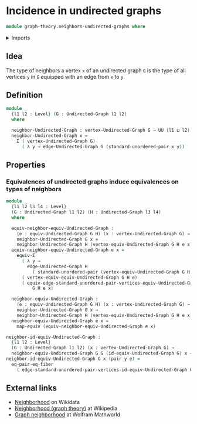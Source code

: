 # Incidence in undirected graphs

```agda
module graph-theory.neighbors-undirected-graphs where
```

<details><summary>Imports</summary>

```agda
open import foundation.dependent-pair-types
open import foundation.equality-dependent-pair-types
open import foundation.equivalences
open import foundation.function-types
open import foundation.functoriality-dependent-pair-types
open import foundation.homotopies
open import foundation.identity-types
open import foundation.universe-levels
open import foundation.unordered-pairs

open import graph-theory.equivalences-undirected-graphs
open import graph-theory.undirected-graphs
```

</details>

## Idea

The type of neighbors a vertex `x` of an undirected graph `G` is the type of all
vertices `y` in `G` equipped with an edge from `x` to `y`.

## Definition

```agda
module _
  {l1 l2 : Level} (G : Undirected-Graph l1 l2)
  where

  neighbor-Undirected-Graph : vertex-Undirected-Graph G → UU (l1 ⊔ l2)
  neighbor-Undirected-Graph x =
    Σ ( vertex-Undirected-Graph G)
      ( λ y → edge-Undirected-Graph G (standard-unordered-pair x y))
```

## Properties

### Equivalences of undirected graphs induce equivalences on types of neighbors

```agda
module _
  {l1 l2 l3 l4 : Level}
  (G : Undirected-Graph l1 l2) (H : Undirected-Graph l3 l4)
  where

  equiv-neighbor-equiv-Undirected-Graph :
    (e : equiv-Undirected-Graph G H) (x : vertex-Undirected-Graph G) →
    neighbor-Undirected-Graph G x ≃
    neighbor-Undirected-Graph H (vertex-equiv-Undirected-Graph G H e x)
  equiv-neighbor-equiv-Undirected-Graph e x =
    equiv-Σ
      ( λ y →
        edge-Undirected-Graph H
          ( standard-unordered-pair (vertex-equiv-Undirected-Graph G H e x) y))
      ( vertex-equiv-equiv-Undirected-Graph G H e)
      ( equiv-edge-standard-unordered-pair-vertices-equiv-Undirected-Graph
          G H e x)

  neighbor-equiv-Undirected-Graph :
    (e : equiv-Undirected-Graph G H) (x : vertex-Undirected-Graph G) →
    neighbor-Undirected-Graph G x →
    neighbor-Undirected-Graph H (vertex-equiv-Undirected-Graph G H e x)
  neighbor-equiv-Undirected-Graph e x =
    map-equiv (equiv-neighbor-equiv-Undirected-Graph e x)

neighbor-id-equiv-Undirected-Graph :
  {l1 l2 : Level}
  (G : Undirected-Graph l1 l2) (x : vertex-Undirected-Graph G) →
  neighbor-equiv-Undirected-Graph G G (id-equiv-Undirected-Graph G) x ~ id
neighbor-id-equiv-Undirected-Graph G x (pair y e) =
  eq-pair-eq-fiber
    ( edge-standard-unordered-pair-vertices-id-equiv-Undirected-Graph G x y e)
```

## External links

- [Neighborhood](https://www.wikidata.org/entity/Q1354987) on Wikidata
- [Neighborhood (graph theory)](<https://en.wikipedia.org/wiki/Neighbourhood_(graph_theory)>)
  at Wikipedia
- [Graph neighborhood](https://mathworld.wolfram.com/GraphNeighborhood.html) at
  Wolfram Mathworld
